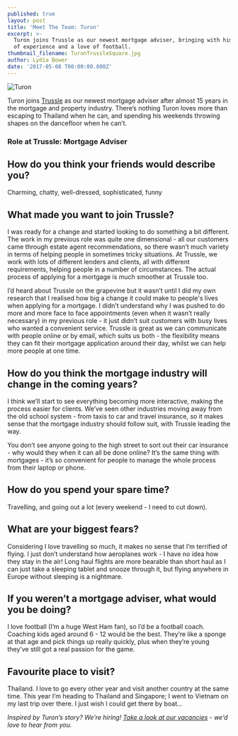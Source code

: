 ```yaml
---
published: true
layout: post
title: 'Meet The Team: Turon'
excerpt: >-
  Turon joins Trussle as our newest mortgage adviser, bringing with him a wealth
  of experience and a love of football. 
thumbnail_filename: TuronTrussleSquare.jpg
author: Lydia Bower
date: '2017-05-08 T00:00:00.000Z'
---
```

![Turon]({{site.baseurl}}/images/post_images/TuronTrussle.jpg)

Turon joins [Trussle](https://trussle.com/) as our newest mortgage adviser after almost 15 years in the mortgage and property industry. There’s nothing Turon loves more than escaping to Thailand when he can, and spending his weekends throwing shapes on the dancefloor when he can’t.  

### Role at Trussle: Mortgage Adviser

## How do you think your friends would describe you?
Charming, chatty, well-dressed, sophisticated, funny

## What made you want to join Trussle?
I was ready for a change and started looking to do something a bit different. The work in my previous role was quite one dimensional - all our customers came through estate agent recommendations, so there wasn’t much variety in terms of helping people in sometimes tricky situations. At Trussle, we work with lots of different lenders and clients, all with different requirements, helping people in a number of circumstances. The actual process of applying for a mortgage is much smoother at Trussle too.  

I’d heard about Trussle on the grapevine but it wasn’t until I did my own research that I realised how big a change it could make to people's lives when applying for a mortgage. I didn’t understand why I was pushed to do more and more face to face appointments (even when it wasn’t really necessary) in my previous role - it just didn’t suit customers with busy lives who wanted a convenient service. Trussle is great as we can communicate with people online or by email, which suits us both - the flexibility means they can fit their mortgage application around their day, whilst we can help more people at one time.  

## How do you think the mortgage industry will change in the coming years?
I think we’ll start to see everything becoming more interactive, making the process easier for clients. We’ve seen other industries moving away from the old school system - from taxis to car and travel insurance, so it makes sense that the mortgage industry should follow suit, with Trussle leading the way. 

You don’t see anyone going to the high street to sort out their car insurance - why would they when it can all be done online? It’s the same thing with mortgages - it’s so convenient for people to manage the whole process from their laptop or phone.

## How do you spend your spare time?
Travelling, and going out a lot (every weekend - I need to cut down). 

## What are your biggest fears?
Considering I love travelling so much, it makes no sense that I’m terrified of flying. I just don’t understand how aeroplanes work - I have no idea how they stay in the air! Long haul flights are more bearable than short haul as I can just take a sleeping tablet and snooze through it, but flying anywhere in Europe without sleeping is a nightmare. 

## If you weren’t a mortgage adviser, what would you be doing?
I love football (I’m a huge West Ham fan), so I’d be a football coach. Coaching kids aged around 6 - 12 would be the best. They’re like a sponge at that age and pick things up really quickly, plus when they’re young they’ve still got a real passion for the game.

## Favourite place to visit?
Thailand. I love to go every other year and visit another country at the same time. This year I’m heading to Thailand and Singapore; I went to Vietnam on my last trip over there. I just wish I could get there by boat...

_Inspired by Turon’s story? We’re hiring! [Take a look at our vacancies](https://jobs.lever.co/trussle) - we’d love to hear from you._



